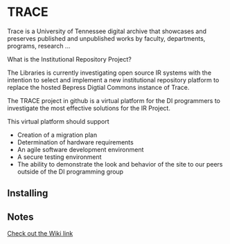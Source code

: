 # TRACE
Trace is a University of Tennessee digital archive that showcases and preserves published and unpublished works by faculty, departments, programs, research ...

What is the Institutional Repository Project?

The Libraries is currently investigating open source IR systems with the intention to select and implement a new institutional repository platform to replace the hosted Bepress Digtial Commons instance of Trace.

The TRACE project in github is a virtual platform for the DI programmers to investigate the most effective solutions for the IR Project.  

This virtual platform should support
 * Creation of a migration plan
 * Determination of hardware requirements
 * An agile software development environment
 * A secure testing environment
 * The ability to demonstrate the look and behavior of the site to our peers outside of the DI programming group



## Installing ##


## Notes
[Check out the Wiki link](https://github.com/utkdigitalinitiatives/TRACE/wiki)

